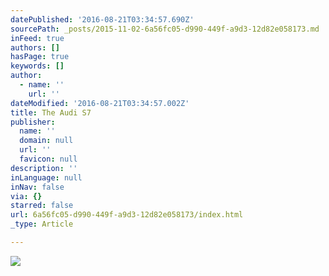```yaml
---
datePublished: '2016-08-21T03:34:57.690Z'
sourcePath: _posts/2015-11-02-6a56fc05-d990-449f-a9d3-12d82e058173.md
inFeed: true
authors: []
hasPage: true
keywords: []
author:
  - name: ''
    url: ''
dateModified: '2016-08-21T03:34:57.002Z'
title: The Audi S7
publisher:
  name: ''
  domain: null
  url: ''
  favicon: null
description: ''
inLanguage: null
inNav: false
via: {}
starred: false
url: 6a56fc05-d990-449f-a9d3-12d82e058173/index.html
_type: Article

---
```

![](https://s3-us-west-2.amazonaws.com/the-grid-img/p/91eb95b8b764ae8a790101ab008d16d624ffe88e.jpg)